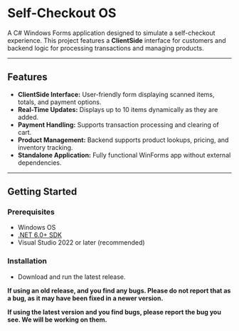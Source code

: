 # Self-Checkout OS

A C# Windows Forms application designed to simulate a self-checkout experience. This project features a **ClientSide** interface for customers and backend logic for processing transactions and managing products.

---

## Features

- **ClientSide Interface:** User-friendly form displaying scanned items, totals, and payment options.
- **Real-Time Updates:** Displays up to 10 items dynamically as they are added.
- **Payment Handling:** Supports transaction processing and clearing of cart.
- **Product Management:** Backend supports product lookups, pricing, and inventory tracking.
- **Standalone Application:** Fully functional WinForms app without external dependencies.
  
---

## Getting Started

### Prerequisites

- Windows OS
- [.NET 6.0+ SDK](https://dotnet.microsoft.com/download/dotnet)
- Visual Studio 2022 or later (recommended)

### Installation

- Download and run the latest release.

**If using an old release, and you find any bugs. Please do not report that as a bug, as it may have been fixed in a newer version.**

**If using the latest version and you find bugs, please report the bug you see. We will be working on them.**
